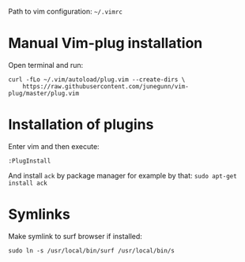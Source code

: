 Path to vim configuration: `~/.vimrc`

# Manual Vim-plug installation
Open terminal and run:
```
curl -fLo ~/.vim/autoload/plug.vim --create-dirs \
    https://raw.githubusercontent.com/junegunn/vim-plug/master/plug.vim
```

# Installation of plugins
Enter vim and then execute:

`:PlugInstall`

And install `ack` by package manager for example by that: `sudo apt-get install ack`

# Symlinks
Make symlink to surf browser if installed:
```
sudo ln -s /usr/local/bin/surf /usr/local/bin/s
```
